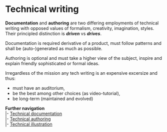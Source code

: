 # Technical writing

__Documentation__ and __authoring__ are two differing employments of technical writing with opposed values of formalism, creativity, imagination, styles. Their principled distinction is __*driven*__ vs __*drives*__.

Documentation is required derivative of a product, must follow patterns and shall be (auto-)generated as much as possible.

Authoring is optional and must take a higher view of the subject, inspire and explain friendly sophisticated or formal ideas.

Irregardless of the mission any tech writing is an expensive excersize and thus:
+ must have an auditorium,
+ be the best among other choices (as video-tutorial),
+ be long-term (maintained and evolved)

__Further navigation__\
|- [Technical documentation](readme+/tech-docu.md)\
|- [Technical authoring](readme+/tech-authoring.md)\
|- [Technical illustration](readme+/tech-drawing.md)
